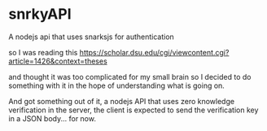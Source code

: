 # snrkyAPI
A nodejs api that uses snarksjs for authentication

so I was reading this https://scholar.dsu.edu/cgi/viewcontent.cgi?article=1426&context=theses

and thought it was too complicated for my small brain so I decided to do something with it in the hope of understanding what is going on.

And got something out of it,  a nodejs API that uses zero knowledge verification in the server, the client is expected to send the verification key in a JSON body... for now.
